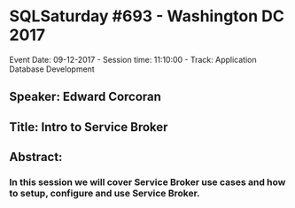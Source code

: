 # SQLSaturday #693 - Washington DC 2017
Event Date: 09-12-2017 - Session time: 11:10:00 - Track: Application  Database Development
## Speaker: Edward Corcoran
## Title: Intro to Service Broker
## Abstract:
### In this session we will cover Service Broker use cases and how to setup, configure and use Service Broker.
